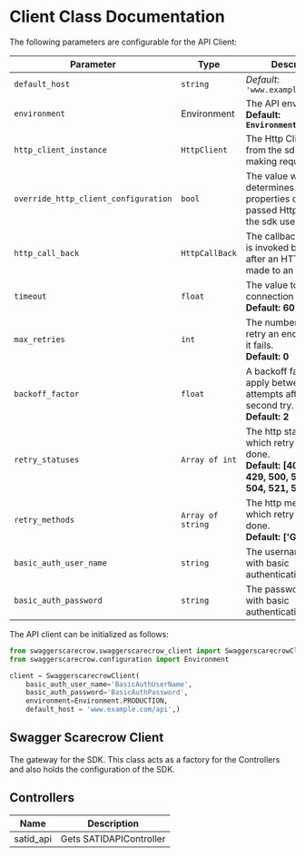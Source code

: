 
# Client Class Documentation

The following parameters are configurable for the API Client:

| Parameter | Type | Description |
|  --- | --- | --- |
| `default_host` | `string` | *Default*: `'www.example.com/api'` |
| `environment` | Environment | The API environment. <br> **Default: `Environment.PRODUCTION`** |
| `http_client_instance` | `HttpClient` | The Http Client passed from the sdk user for making requests |
| `override_http_client_configuration` | `bool` | The value which determines to override properties of the passed Http Client from the sdk user |
| `http_call_back` | `HttpCallBack` | The callback value that is invoked before and after an HTTP call is made to an endpoint |
| `timeout` | `float` | The value to use for connection timeout. <br> **Default: 60** |
| `max_retries` | `int` | The number of times to retry an endpoint call if it fails. <br> **Default: 0** |
| `backoff_factor` | `float` | A backoff factor to apply between attempts after the second try. <br> **Default: 2** |
| `retry_statuses` | `Array of int` | The http statuses on which retry is to be done. <br> **Default: [408, 413, 429, 500, 502, 503, 504, 521, 522, 524]** |
| `retry_methods` | `Array of string` | The http methods on which retry is to be done. <br> **Default: ['GET', 'PUT']** |
| `basic_auth_user_name` | `string` | The username to use with basic authentication |
| `basic_auth_password` | `string` | The password to use with basic authentication |

The API client can be initialized as follows:

```python
from swaggerscarecrow.swaggerscarecrow_client import SwaggerscarecrowClient
from swaggerscarecrow.configuration import Environment

client = SwaggerscarecrowClient(
    basic_auth_user_name='BasicAuthUserName',
    basic_auth_password='BasicAuthPassword',
    environment=Environment.PRODUCTION,
    default_host = 'www.example.com/api',)
```

## Swagger Scarecrow Client

The gateway for the SDK. This class acts as a factory for the Controllers and also holds the configuration of the SDK.

## Controllers

| Name | Description |
|  --- | --- |
| satid_api | Gets SATIDAPIController |

